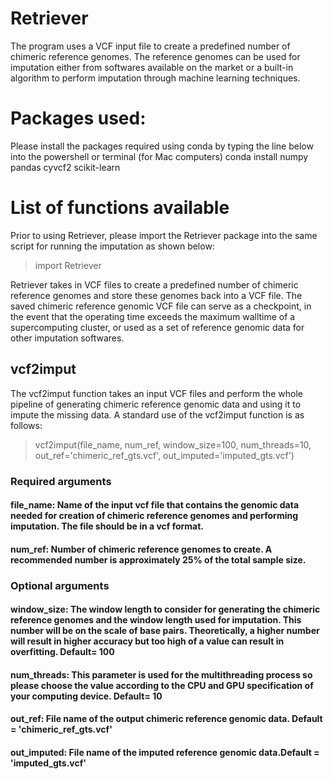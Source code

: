 # Retriever
The program uses a VCF input file to create a predefined number of chimeric reference genomes. The reference genomes can be used for imputation either from softwares available on the market or a built-in algorithm to perform imputation through machine learning techniques.

# Packages used:
Please install the packages required using conda by typing the line below into the powershell or terminal (for Mac computers)
conda install numpy pandas cyvcf2 scikit-learn

# List of functions available
Prior to using Retriever, please import the Retriever package into the same script for running the imputation as shown below:
>import Retriever
>
Retriever takes in VCF files to create a predefined number of chimeric reference genomes and store these genomes back into a VCF file. The saved chimeric reference genomic VCF file can serve as a checkpoint, in the event that the operating time exceeds the maximum walltime of a supercomputing cluster, or used as a set of reference genomic data for other imputation softwares. 
## vcf2imput
The vcf2imput function takes an input VCF files and perform the whole pipeline of generating chimeric reference genomic data and using it to impute the missing data. A standard use of the vcf2imput function is as follows:
>vcf2imput(file_name, num_ref, window_size=100, num_threads=10, out_ref='chimeric_ref_gts.vcf', out_imputed='imputed_gts.vcf')
### Required arguments
#### file_name: Name of the input vcf file that contains the genomic data needed for creation of chimeric reference genomes and performing imputation. The file should be in a vcf format.
#### num_ref: Number of chimeric reference genomes to create. A recommended number is approximately 25% of the total sample size.
### Optional arguments
#### window_size: The window length to consider for generating the chimeric reference genomes and the window length used for imputation. This number will be on the scale of base pairs. Theoretically, a higher number will result in higher accuracy but too high of a value can result in overfitting. Default= 100
#### num_threads: This parameter is used for the multithreading process so please choose the value according to the CPU and GPU specification of your computing device. Default= 10
#### out_ref: File name of the output chimeric reference genomic data. Default = 'chimeric_ref_gts.vcf'
#### out_imputed: File name of the imputed reference genomic data.Default = 'imputed_gts.vcf'
